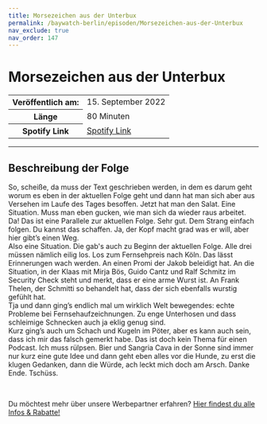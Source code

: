 ```yaml
---
title: Morsezeichen aus der Unterbux
permalink: /baywatch-berlin/episoden/Morsezeichen-aus-der-Unterbux
nav_exclude: true
nav_order: 147
---
```


# Morsezeichen aus der Unterbux
<table class="resp-table dcf-table dcf-table-responsive dcf-table-bordered dcf-table-striped dcf-w-100%">
                    <tbody>
                        <tr>
                            <th scope="row">Veröffentlich am:</th>
                            <td data-label="Veröffentlich am:">15. September 2022</td>
                        </tr>
                        <tr>
                            <th scope="row">Länge </th>
                            <td data-label="Länge ">80 Minuten</td>
                        </tr><tr>
                                <th scope="row">Spotify Link</th>
                                <td data-label="Spotify Link"><a href="https://open.spotify.com/episode/3fpbcXjxjNtxFMdwHw241b">Spotify Link</a></td>
                            </tr></tbody>
                </table>

***

## Beschreibung der Folge

<div>
<p>So, scheiße, da muss der Text geschrieben werden, in dem es darum geht worum es eben in der aktuellen Folge geht und dann hat man sich aber aus Versehen im Laufe des Tages besoffen. Jetzt hat man den Salat. Eine Situation. Muss man eben gucken, wie man sich da wieder raus arbeitet. Da! Das ist eine Parallele zur aktuellen Folge. Sehr gut. Dem Strang einfach folgen. Du kannst das schaffen. Ja, der Kopf macht grad was er will, aber hier gibt’s einen Weg.<br/>Also eine Situation. Die gab&#39;s auch zu Beginn der aktuellen Folge. Alle drei müssen nämlich eilig los. Los zum Fernsehpreis nach Köln. Das lässt Erinnerungen wach werden. An einen Promi der Jakob beleidigt hat. An die Situation, in der Klaas mit Mirja Bös, Guido Cantz und Ralf Schmitz im Security Check steht und merkt, dass er eine arme Wurst ist. An Frank Thelen, der Schmitti so behandelt hat, dass der sich ebenfalls wurstig gefühlt hat.<br/>Tja und dann ging’s endlich mal um wirklich Welt bewegendes: echte Probleme bei Fernsehaufzeichnungen. Zu enge Unterhosen und dass schleimige Schnecken auch ja eklig genug sind.<br/>Kurz ging’s auch um Schach und Kugeln im Pöter, aber es kann auch sein, dass ich mir das falsch gemerkt habe. Das ist doch kein Thema für einen Podcast. Ich muss rülpsen. Bier und Sangria Cava in der Sonne sind immer nur kurz eine gute Idee und dann geht eben alles vor die Hunde, zu erst die klugen Gedanken, dann die Würde, ach leckt mich doch am Arsch. Danke Ende. Tschüss.</p><br/><p>Du möchtest mehr über unsere Werbepartner erfahren? <a href="https://linktr.ee/BaywatchBerlin" rel="nofollow">Hier findest du alle Infos &amp; Rabatte!</a></p>  
</div>

